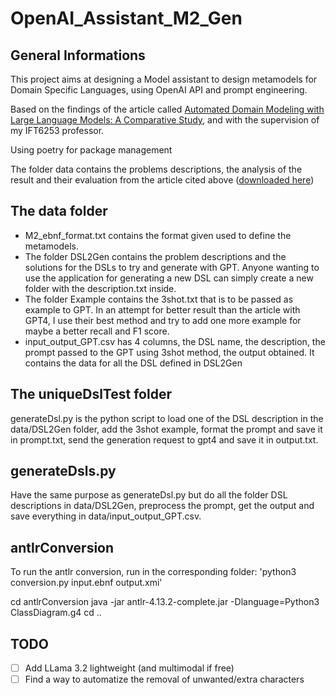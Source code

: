 # OpenAI_Assistant_M2_Gen

## General Informations
This project aims at designing a Model assistant to design metamodels for Domain Specific Languages, using OpenAI API and prompt engineering.

Based on the findings of the article called [Automated Domain Modeling with Large Language Models: A Comparative Study](https://ieeexplore.ieee.org/stamp/stamp.jsp?arnumber=10344012), and with the supervision of my IFT6253 professor.

Using poetry for package management

The folder data contains the problems descriptions, the analysis of the result and their evaluation from the article cited above ([downloaded here](https://zenodo.org/records/8105098))

## The data folder
- M2_ebnf_format.txt contains the format given used to define the metamodels.
- The folder DSL2Gen contains the problem descriptions and the solutions for the DSLs to try and generate with GPT. Anyone wanting to use the application for generating a new DSL can simply create a new folder with the description.txt inside.
- The folder Example contains the 3shot.txt that is to be passed as example to GPT. In an attempt for better result than the article with GPT4, I use their best method and try to add one more example for maybe a better recall and F1 score.
- input_output_GPT.csv has 4 columns, the DSL name, the description, the prompt passed to the GPT using 3shot method, the output obtained. It contains the data for all the DSL defined in DSL2Gen

## The uniqueDslTest folder
generateDsl.py is the python script to load one of the DSL description in the data/DSL2Gen folder, add the 3shot example, format the prompt and save it in prompt.txt, send the generation request to gpt4 and save it in output.txt.

## generateDsls.py
Have the same purpose as generateDsl.py but do all the folder DSL descriptions in data/DSL2Gen, preprocess the prompt, get the output and save everything in data/input_output_GPT.csv. 

## antlrConversion
To run the antlr conversion, run in the corresponding folder: 'python3 conversion.py input.ebnf output.xmi'

cd antlrConversion
java -jar antlr-4.13.2-complete.jar -Dlanguage=Python3 ClassDiagram.g4
cd ..

## TODO
- [ ] Add LLama 3.2 lightweight (and multimodal if free)
- [ ] Find a way to automatize the removal of unwanted/extra characters